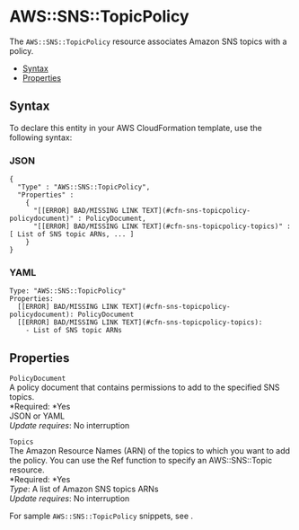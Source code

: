 # AWS::SNS::TopicPolicy<a name="aws-properties-sns-policy"></a>

The `AWS::SNS::TopicPolicy` resource associates Amazon SNS topics with a policy\.


+ [Syntax](#aws-resource-sns-policy-syntax)
+ [Properties](#w3ab2c21c10d990b9)

## Syntax<a name="aws-resource-sns-policy-syntax"></a>

To declare this entity in your AWS CloudFormation template, use the following syntax:

### JSON<a name="aws-resource-sns-policy-syntax.json"></a>

```
{
  "Type" : "AWS::SNS::TopicPolicy",
  "Properties" :
    {
      "[[ERROR] BAD/MISSING LINK TEXT](#cfn-sns-topicpolicy-policydocument)" : PolicyDocument,
      "[[ERROR] BAD/MISSING LINK TEXT](#cfn-sns-topicpolicy-topics)" : [ List of SNS topic ARNs, ... ]
    }
}
```

### YAML<a name="aws-resource-sns-policy-syntax.yaml"></a>

```
Type: "AWS::SNS::TopicPolicy"
Properties:
  [[ERROR] BAD/MISSING LINK TEXT](#cfn-sns-topicpolicy-policydocument): PolicyDocument
  [[ERROR] BAD/MISSING LINK TEXT](#cfn-sns-topicpolicy-topics):
    - List of SNS topic ARNs
```

## Properties<a name="w3ab2c21c10d990b9"></a>

`PolicyDocument`  
A policy document that contains permissions to add to the specified SNS topics\.  
*Required: *Yes  
JSON or YAML  
*Update requires*: No interruption

`Topics`  
The Amazon Resource Names \(ARN\) of the topics to which you want to add the policy\. You can use the Ref function to specify an AWS::SNS::Topic resource\.  
*Required: *Yes  
*Type*: A list of Amazon SNS topics ARNs  
*Update requires*: No interruption

For sample `AWS::SNS::TopicPolicy` snippets, see \.